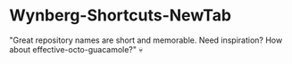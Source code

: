 # Wynberg-Shortcuts-NewTab
"Great repository names are short and memorable. Need inspiration? How about effective-octo-guacamole?" 💀
